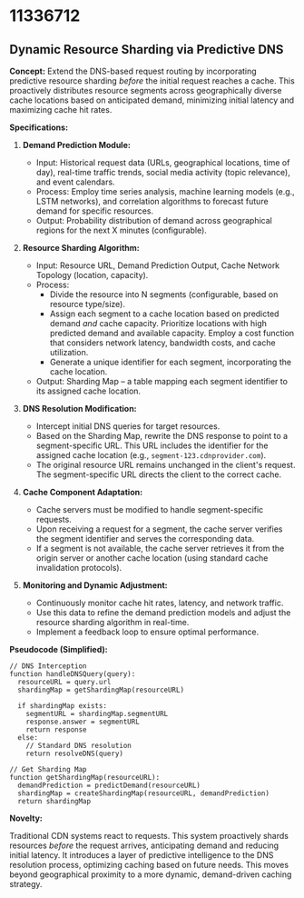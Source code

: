 # 11336712

## Dynamic Resource Sharding via Predictive DNS

**Concept:** Extend the DNS-based request routing by incorporating predictive resource sharding *before* the initial request reaches a cache. This proactively distributes resource segments across geographically diverse cache locations based on anticipated demand, minimizing initial latency and maximizing cache hit rates.

**Specifications:**

1.  **Demand Prediction Module:**
    *   Input: Historical request data (URLs, geographical locations, time of day), real-time traffic trends, social media activity (topic relevance), and event calendars.
    *   Process: Employ time series analysis, machine learning models (e.g., LSTM networks), and correlation algorithms to forecast future demand for specific resources.
    *   Output:  Probability distribution of demand across geographical regions for the next X minutes (configurable).

2.  **Resource Sharding Algorithm:**
    *   Input: Resource URL, Demand Prediction Output, Cache Network Topology (location, capacity).
    *   Process:
        *   Divide the resource into N segments (configurable, based on resource type/size).
        *   Assign each segment to a cache location based on predicted demand *and* cache capacity. Prioritize locations with high predicted demand and available capacity. Employ a cost function that considers network latency, bandwidth costs, and cache utilization.
        *   Generate a unique identifier for each segment, incorporating the cache location.
    *   Output:  Sharding Map – a table mapping each segment identifier to its assigned cache location.

3.  **DNS Resolution Modification:**
    *   Intercept initial DNS queries for target resources.
    *   Based on the Sharding Map, rewrite the DNS response to point to a segment-specific URL.  This URL includes the identifier for the assigned cache location (e.g., `segment-123.cdnprovider.com`).
    *   The original resource URL remains unchanged in the client's request. The segment-specific URL directs the client to the correct cache.

4.  **Cache Component Adaptation:**
    *   Cache servers must be modified to handle segment-specific requests.
    *   Upon receiving a request for a segment, the cache server verifies the segment identifier and serves the corresponding data.
    *   If a segment is not available, the cache server retrieves it from the origin server or another cache location (using standard cache invalidation protocols).

5.  **Monitoring and Dynamic Adjustment:**
    *   Continuously monitor cache hit rates, latency, and network traffic.
    *   Use this data to refine the demand prediction models and adjust the resource sharding algorithm in real-time.
    *   Implement a feedback loop to ensure optimal performance.

**Pseudocode (Simplified):**

```
// DNS Interception
function handleDNSQuery(query):
  resourceURL = query.url
  shardingMap = getShardingMap(resourceURL)

  if shardingMap exists:
    segmentURL = shardingMap.segmentURL
    response.answer = segmentURL
    return response
  else:
    // Standard DNS resolution
    return resolveDNS(query)

// Get Sharding Map
function getShardingMap(resourceURL):
  demandPrediction = predictDemand(resourceURL)
  shardingMap = createShardingMap(resourceURL, demandPrediction)
  return shardingMap
```

**Novelty:**

Traditional CDN systems react to requests. This system proactively shards resources *before* the request arrives, anticipating demand and reducing initial latency.  It introduces a layer of predictive intelligence to the DNS resolution process, optimizing caching based on future needs. This moves beyond geographical proximity to a more dynamic, demand-driven caching strategy.
